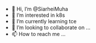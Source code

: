 - 👋 Hi, I’m @SiarheiMuha
- 👀 I’m interested in k8s
- 🌱 I’m currently learning tce
- 💞️ I’m looking to collaborate on ...
- 📫 How to reach me ...

<!---
SiarheiMuha/SiarheiMuha is a ✨ special ✨ repository because its `README.md` (this file) appears on your GitHub profile.
You can click the Preview link to take a look at your changes.
--->
